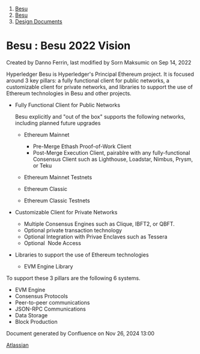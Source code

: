 1. [Besu](index.html)
2. [Besu](Besu_22151173.html)
3. [Design Documents](Design-Documents_22153916.html)

# Besu : Besu 2022 Vision

Created by Danno Ferrin, last modified by Sorn Maksumic on Sep 14, 2022

Hyperledger Besu is Hyperledger's Principal Ethereum project. It is focused around 3 key pillars: a fully functional client for public networks, a customizable client for private networks, and libraries to support the use of Ethereum technologies in Besu and other projects.

- Fully Functional Client for Public Networks
  
  Besu explicitly and "out of the box" supports the following networks, including planned future upgrades
  
  - Ethereum Mainnet
    
    - Pre-Merge Ethash Proof-of-Work Client
    - Post-Merge Execution Client, pairablre with any fully-functional Consensus Client such as Lighthouse, Loadstar, Nimbus, Prysm, or Teku
  - Ethereum Mainnet Testnets
  - Ethereum Classic
  - Ethereum Classic Testnets
- Customizable Client for Private Networks
  
  - Multiple Consensus Engines such as Clique, IBFT2, or QBFT.
  - Optional private transaction technology
  - Optional Integration with Privae Enclaves such as Tessera
  - Optional  Node Access
- Libraries to support the use of Ethereum technologies
  
  - EVM Engine Library

To support these 3 pillars are the following 6 systems.

- EVM Engine
- Consensus Protocols
- Peer-to-peer communications
- JSON-RPC Communications
- Data Storage
- Block Production

Document generated by Confluence on Nov 26, 2024 13:00

[Atlassian](http://www.atlassian.com/)
